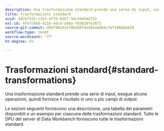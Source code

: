 ```yaml
---
description: Una trasformazione standard prende una serie di input, esegue alcune operazioni, quindi fornisce il risultato in uno o più campi di output.
title: Trasformazioni standard
uuid: ed7e7525-c1bf-47f6-9287-3dc3de644732
exl-id: 4fefc668-4216-4dcd-a80a-f03028fe3872
source-git-commit: d9df90242ef96188f4e4b5e6d04cfef196b0a628
workflow-type: tm+mt
source-wordcount: '77'
ht-degree: 5%

---
```


# Trasformazioni standard{#standard-transformations}

Una trasformazione standard prende una serie di input, esegue alcune operazioni, quindi fornisce il risultato in uno o più campi di output.

Le sezioni seguenti forniscono una descrizione, una tabella dei parametri disponibili e un esempio per ciascuna delle trasformazioni standard. Tutte le DPU del server di Data Workbench forniscono tutte le trasformazioni standard.
